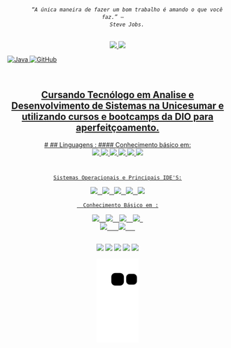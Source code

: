 
<p align="center">
  <code>
     <i> “A única maneira de fazer um bom trabalho é amando o que você faz.” –  </i> 
    <i align="left">  Steve Jobs.</i>
  </code>
</p>

<div align="center">
  <a href="https://github.com/gerleidson">
  <img height="180em" src="https://github-readme-stats.vercel.app/api?username=Gerleidson&show_icons=true&theme=dracula&include_all_commits=true&count_private=true"/>
  <img height="180em" src="https://github-readme-stats.vercel.app/api/top-langs/?username=Gerleidson&layout=compact&langs_count=7&theme=dracula"/>
</div
    
##
    
![Java](https://img.shields.io/badge/java-%23ED8B00.svg?style=for-the-badge&logo=java&logoColor=white)
![GitHub](https://img.shields.io/badge/github-%23121011.svg?style=for-the-badge&logo=github&logoColor=white)
  
<div style="display: inline_block"><br>
<link rel="stylesheet" href="https://cdn.jsdelivr.net/gh/devicons/devicon@v2.14.0/devicon.min.css">
</div>
  
##

  <div align = "center">
  <h2>Cursando Tecnólogo em Analise e Desenvolvimento de Sistemas na Unicesumar e utilizando cursos e bootcamps da DIO para aperfeitçoamento.
  </h2>
 #
## Linguagens : 
#### Conhecimento básico em:

<div>
  
   <img height ="80" src="https://cdn.jsdelivr.net/gh/devicons/devicon/icons/Java/Java-original.svg" />
   <img height = "80" src= " https://github.com/gerleidson/Gerleidson/blob/main/Sem%20t%C3%ADtulo.jpg" />
   <img height ="80" src="https://cdn.jsdelivr.net/gh/devicons/devicon/icons/C/C-original.svg" />
   <img height = "80" src= " https://github.com/Gerleidson/gerleidson/blob/main/Sem%20t%C3%ADtulo.jpg" />
   <img height = "80"src="https://cdn.jsdelivr.net/gh/devicons/devicon/icons/github/github-original.svg" />
   <img height = "80" src= " https://github.com/Gerleidson/Gerleidson/blob/main/Sem%20t%C3%ADtulo.jpg" />
    </div>
  
# 
 
    Sistemas Operacionais e Principais IDE'S:
  <div align= "justified">
     <img height ="80" src="https://cdn.jsdelivr.net/gh/devicons/devicon/icons/windows8/windows8-original.svg" />&ensp;
     <img height = "80" src="https://cdn.jsdelivr.net/gh/devicons/devicon/icons/linux/linux-original.svg" />&ensp;
     <img height ="80" src= "https://github.com/Gerleidson/Gerleidson/blob/main/apple3.png"/>&ensp;
     <img height = "80" src="https://cdn.jsdelivr.net/gh/devicons/devicon/icons/vscode/vscode-original.svg" />&ensp;
     <img height = "80" src="https://cdn.jsdelivr.net/gh/devicons/devicon/icons/intellij/intellij-original.svg" />
     
  </div>
     
      Conhecimento Básico em :
<div>
  <img height = "80" src="https://cdn.jsdelivr.net/gh/devicons/devicon/icons/c/c-original.svg" /> &ensp;
  <img height = "80" src="https://cdn.jsdelivr.net/gh/devicons/devicon/icons/figma/figma-original.svg" /> &ensp;
  <img height = "80"src="https://cdn.jsdelivr.net/gh/devicons/devicon/icons/mysql/mysql-original.svg" /> &ensp;
  <img height = "80 "src="https://cdn.jsdelivr.net/gh/devicons/devicon/icons/java/java-original.svg" />&ensp;

</div>
    
 
    
  </h2>
  
  <a align ="left" href="https://www.unicesumar.edu.br/home/">
  <img  height = "80 " src = "https://github.com/gerleidson/gerleidson/blob/main/logo.png"/> &ensp; &ensp;
  </a>  
  
   <a align = "center " href="https://www.dio.me/">
      <img height ="80" src="https://github.com/gerleidson/gerleidson/blob/main/dio.png"/> &ensp; &ensp;
  </a>
  
##  
  
<div>
   <a href="https://www.youtube.com/channel/UC-LVwMsF0t-zQ1AMyP6PoUA" target="_blank"><img src="https://img.shields.io/badge/YouTube-FF0000?style=for-the-badge&logo=youtube&logoColor=white" target="_blank"></a>
  <a href="https://instagram.com/gerleidson" target="_blank"><img src="https://img.shields.io/badge/-Instagram-%23E4405F?style=for-the-badge&logo=instagram&logoColor=white" target="_blank"></a>
 	<a href="https://discord.gg/gerleidson" target="_blank"><img src="https://img.shields.io/badge/Discord-7289DA?style=for-the-badge&logo=discord&logoColor=white" target="_blank"></a> 
  <a href = "mailto:gerleidson.bomfim@gmail.com"><img src="https://img.shields.io/badge/-Gmail-%23333?style=for-the-badge&logo=gmail&logoColor=white" target="_blank"></a>
  <a href="https://www.linkedin.com/in/gerleidson-bomfim-08108a211" target="_blank"><img src="https://img.shields.io/badge/-LinkedIn-%230077B5?style=for-the-badge&logo=linkedin&logoColor=white" target="_blank"></a>
  <a href = [![contact](https://img.shields.io/badge/WhatsApp-25D366?style=for-the-badge&logo=whatsapp&logoColor=white)&ensp;&ensp;&ensp;&ensp;](https://api.whatsapp.com/send?phone=5571992777540&text=Ol%C3%A1%20%2C%20tudo%20bem%20%3F)
 <div>
    
   ![Snake animation](https://github.com/gerleidson/gerleidson/blob/output/github-contribution-grid-snake.svg)
 
</div>
